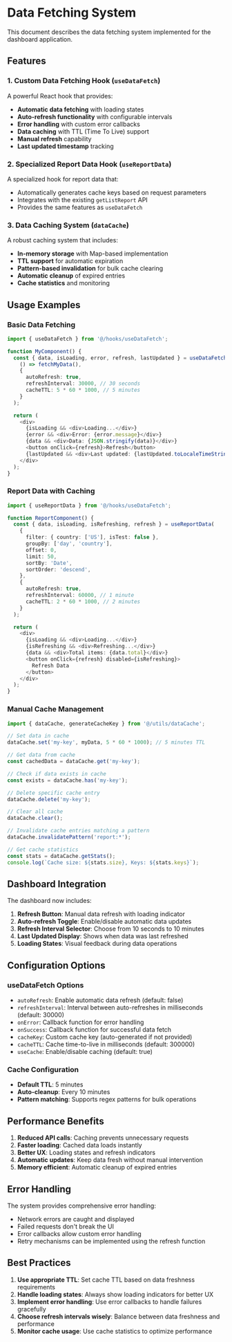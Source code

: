 # Data Fetching System

This document describes the data fetching system implemented for the dashboard application.

## Features

### 1. Custom Data Fetching Hook (`useDataFetch`)

A powerful React hook that provides:
- **Automatic data fetching** with loading states
- **Auto-refresh functionality** with configurable intervals
- **Error handling** with custom error callbacks
- **Data caching** with TTL (Time To Live) support
- **Manual refresh** capability
- **Last updated timestamp** tracking

### 2. Specialized Report Data Hook (`useReportData`)

A specialized hook for report data that:
- Automatically generates cache keys based on request parameters
- Integrates with the existing `getListReport` API
- Provides the same features as `useDataFetch`

### 3. Data Caching System (`dataCache`)

A robust caching system that includes:
- **In-memory storage** with Map-based implementation
- **TTL support** for automatic expiration
- **Pattern-based invalidation** for bulk cache clearing
- **Automatic cleanup** of expired entries
- **Cache statistics** and monitoring

## Usage Examples

### Basic Data Fetching

```typescript
import { useDataFetch } from '@/hooks/useDataFetch';

function MyComponent() {
  const { data, isLoading, error, refresh, lastUpdated } = useDataFetch(
    () => fetchMyData(),
    {
      autoRefresh: true,
      refreshInterval: 30000, // 30 seconds
      cacheTTL: 5 * 60 * 1000, // 5 minutes
    }
  );

  return (
    <div>
      {isLoading && <div>Loading...</div>}
      {error && <div>Error: {error.message}</div>}
      {data && <div>Data: {JSON.stringify(data)}</div>}
      <button onClick={refresh}>Refresh</button>
      {lastUpdated && <div>Last updated: {lastUpdated.toLocaleTimeString()}</div>}
    </div>
  );
}
```

### Report Data with Caching

```typescript
import { useReportData } from '@/hooks/useDataFetch';

function ReportComponent() {
  const { data, isLoading, isRefreshing, refresh } = useReportData(
    {
      filter: { country: ['US'], isTest: false },
      groupBy: ['day', 'country'],
      offset: 0,
      limit: 50,
      sortBy: 'Date',
      sortOrder: 'descend',
    },
    {
      autoRefresh: true,
      refreshInterval: 60000, // 1 minute
      cacheTTL: 2 * 60 * 1000, // 2 minutes
    }
  );

  return (
    <div>
      {isLoading && <div>Loading...</div>}
      {isRefreshing && <div>Refreshing...</div>}
      {data && <div>Total items: {data.total}</div>}
      <button onClick={refresh} disabled={isRefreshing}>
        Refresh Data
      </button>
    </div>
  );
}
```

### Manual Cache Management

```typescript
import { dataCache, generateCacheKey } from '@/utils/dataCache';

// Set data in cache
dataCache.set('my-key', myData, 5 * 60 * 1000); // 5 minutes TTL

// Get data from cache
const cachedData = dataCache.get('my-key');

// Check if data exists in cache
const exists = dataCache.has('my-key');

// Delete specific cache entry
dataCache.delete('my-key');

// Clear all cache
dataCache.clear();

// Invalidate cache entries matching a pattern
dataCache.invalidatePattern('report:*');

// Get cache statistics
const stats = dataCache.getStats();
console.log(`Cache size: ${stats.size}, Keys: ${stats.keys}`);
```

## Dashboard Integration

The dashboard now includes:

1. **Refresh Button**: Manual data refresh with loading indicator
2. **Auto-refresh Toggle**: Enable/disable automatic data updates
3. **Refresh Interval Selector**: Choose from 10 seconds to 10 minutes
4. **Last Updated Display**: Shows when data was last refreshed
5. **Loading States**: Visual feedback during data operations

## Configuration Options

### useDataFetch Options

- `autoRefresh`: Enable automatic data refresh (default: false)
- `refreshInterval`: Interval between auto-refreshes in milliseconds (default: 30000)
- `onError`: Callback function for error handling
- `onSuccess`: Callback function for successful data fetch
- `cacheKey`: Custom cache key (auto-generated if not provided)
- `cacheTTL`: Cache time-to-live in milliseconds (default: 300000)
- `useCache`: Enable/disable caching (default: true)

### Cache Configuration

- **Default TTL**: 5 minutes
- **Auto-cleanup**: Every 10 minutes
- **Pattern matching**: Supports regex patterns for bulk operations

## Performance Benefits

1. **Reduced API calls**: Caching prevents unnecessary requests
2. **Faster loading**: Cached data loads instantly
3. **Better UX**: Loading states and refresh indicators
4. **Automatic updates**: Keep data fresh without manual intervention
5. **Memory efficient**: Automatic cleanup of expired entries

## Error Handling

The system provides comprehensive error handling:
- Network errors are caught and displayed
- Failed requests don't break the UI
- Error callbacks allow custom error handling
- Retry mechanisms can be implemented using the refresh function

## Best Practices

1. **Use appropriate TTL**: Set cache TTL based on data freshness requirements
2. **Handle loading states**: Always show loading indicators for better UX
3. **Implement error handling**: Use error callbacks to handle failures gracefully
4. **Choose refresh intervals wisely**: Balance between data freshness and performance
5. **Monitor cache usage**: Use cache statistics to optimize performance
